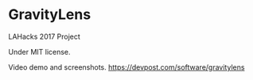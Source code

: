 # GravityLens
LAHacks 2017 Project

Under MIT license.

Video demo and screenshots. https://devpost.com/software/gravitylens
